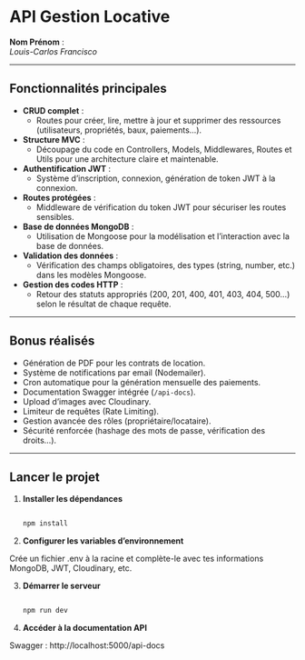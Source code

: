 # API Gestion Locative

**Nom Prénom** :  
*Louis-Carlos Francisco*

---

## Fonctionnalités principales

- **CRUD complet** :  
  - Routes pour créer, lire, mettre à jour et supprimer des ressources (utilisateurs, propriétés, baux, paiements…).
- **Structure MVC** :  
  - Découpage du code en Controllers, Models, Middlewares, Routes et Utils pour une architecture claire et maintenable.
- **Authentification JWT** :  
  - Système d’inscription, connexion, génération de token JWT à la connexion.
- **Routes protégées** :  
  - Middleware de vérification du token JWT pour sécuriser les routes sensibles.
- **Base de données MongoDB** :  
  - Utilisation de Mongoose pour la modélisation et l’interaction avec la base de données.
- **Validation des données** :  
  - Vérification des champs obligatoires, des types (string, number, etc.) dans les modèles Mongoose.
- **Gestion des codes HTTP** :  
  - Retour des statuts appropriés (200, 201, 400, 401, 403, 404, 500…) selon le résultat de chaque requête.

---

## Bonus réalisés

- Génération de PDF pour les contrats de location.
- Système de notifications par email (Nodemailer).
- Cron automatique pour la génération mensuelle des paiements.
- Documentation Swagger intégrée (`/api-docs`).
- Upload d’images avec Cloudinary.
- Limiteur de requêtes (Rate Limiting).
- Gestion avancée des rôles (propriétaire/locataire).
- Sécurité renforcée (hashage des mots de passe, vérification des droits…).

---

## Lancer le projet

1. **Installer les dépendances**
   ```bash

   npm install
2. **Configurer les variables d’environnement**

Crée un fichier .env à la racine et complète-le avec tes informations MongoDB, JWT, Cloudinary, etc.

3. **Démarrer le serveur**
    ```bash

    npm run dev
4. **Accéder à la documentation API**

Swagger : http://localhost:5000/api-docs
